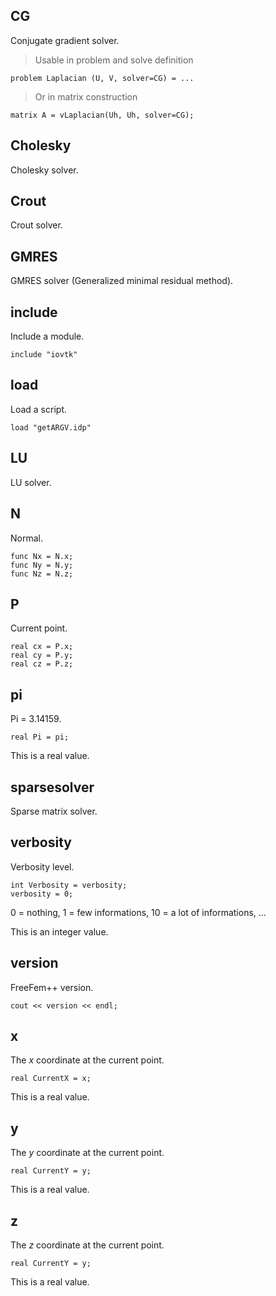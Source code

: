 ## CG

Conjugate gradient solver.

> Usable in problem and solve definition
```freefem
problem Laplacian (U, V, solver=CG) = ...
```
> Or in matrix construction
```freefem
matrix A = vLaplacian(Uh, Uh, solver=CG);
```

## Cholesky

Cholesky solver.

## Crout

Crout solver.

## GMRES

GMRES solver (Generalized minimal residual method).

## include
Include a module.
```freefem
include "iovtk"
```

## load
Load a script.
```freefem
load "getARGV.idp"
```

## LU

LU solver.

## N
Normal.
```freefem
func Nx = N.x;
func Ny = N.y;
func Nz = N.z;
```

## P
Current point.
```freefem
real cx = P.x;
real cy = P.y;
real cz = P.z;
```

## pi
Pi = 3.14159.
```freefem
real Pi = pi;
```
This is a real value.

## sparsesolver

Sparse matrix solver.

## verbosity
Verbosity level.
```freefem
int Verbosity = verbosity;
verbosity = 0;
```
0 = nothing, 1 = few informations, 10 = a lot of informations, ...

This is an integer value.

## version
FreeFem++ version.
```freefem
cout << version << endl;
```

## x
The $x$ coordinate at the current point.
```freefem
real CurrentX = x;
```
This is a real value.

## y
The $y$ coordinate at the current point.
```freefem
real CurrentY = y;
```
This is a real value.

## z
The $z$ coordinate at the current point.
```freefem
real CurrentY = y;
```
This is a real value.



